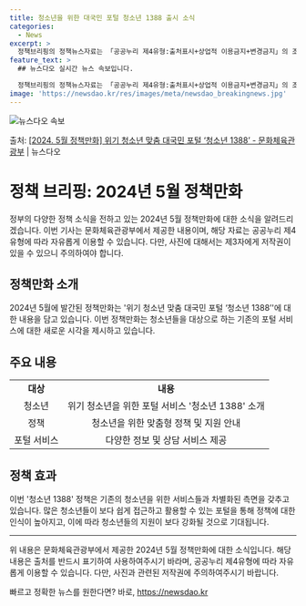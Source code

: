 ```yaml
---
title: 청소년을 위한 대국민 포털 청소년 1388 출시 소식
categories:
  - News
excerpt: >
  정책브리핑의 정책뉴스자료는 「공공누리 제4유형:출처표시+상업적 이용금지+변경금지」의 조건에 따라 자유롭게 이…
feature_text: >
  ## 뉴스다오 실시간 뉴스 속보입니다.

  정책브리핑의 정책뉴스자료는 「공공누리 제4유형:출처표시+상업적 이용금지+변경금지」의 조건에 따라 자유롭게 이…
image: 'https://newsdao.kr/res/images/meta/newsdao_breakingnews.jpg'
---
```


![뉴스다오 속보](https://newsdao.kr/res/images/meta/newsdao_breakingnews.jpg)

<p>출처: <a href="https://newsdao.kr/3712" rel="dofollow">[2024. 5월 정책만화] 위기 청소년 맞춤 대국민 포털 ‘청소년 1388’ - 문화체육관광부</a> | 뉴스다오</p>

<h1>정책 브리핑: 2024년 5월 정책만화</h1>

<p data-ke-size="size16">정부의 다양한 정책 소식을 전하고 있는 2024년 5월 정책만화에 대한 소식을 알려드리겠습니다. 이번 기사는 문화체육관광부에서 제공한 내용이며, 해당 자료는 공공누리 제4유형에 따라 자유롭게 이용할 수 있습니다. 다만, 사진에 대해서는 제3자에게 저작권이 있을 수 있으니 주의하여야 합니다.</p>

<h2 data-ke-size="size26">정책만화 소개</h2>

<p data-ke-size="size16">2024년 5월에 발간된 정책만화는 '위기 청소년 맞춤 대국민 포털 ‘청소년 1388’'에 대한 내용을 담고 있습니다. 이번 정책만화는 청소년들을 대상으로 하는 기존의 포털 서비스에 대한 새로운 시각을 제시하고 있습니다.</p>

<h2 data-ke-size="size26">주요 내용</h2>

<table>
	<tr>
		<td style="text-align: center; height: 17px;"><b>대상</b></td>
		<td style="text-align: center; height: 17px;"><b>내용</b></td>
	</tr>
	<tr>
		<td style="text-align: center; height: 17px;">청소년</td>
		<td style="text-align: center; height: 17px;">위기 청소년을 위한 포털 서비스 '청소년 1388' 소개</td>
	</tr>
	<tr>
		<td style="text-align: center; height: 17px;">정책</td>
		<td style="text-align: center; height: 17px;">청소년을 위한 맞춤형 정책 및 지원 안내</td>
	</tr>
	<tr>
		<td style="text-align: center; height: 17px;">포털 서비스</td>
		<td style="text-align: center; height: 17px;">다양한 정보 및 상담 서비스 제공</td>
	</tr>
</table>

<h2 data-ke-size="size26">정책 효과</h2>

<p data-ke-size="size16">이번 '청소년 1388' 정책은 기존의 청소년을 위한 서비스들과 차별화된 측면을 갖추고 있습니다. 많은 청소년들이 보다 쉽게 접근하고 활용할 수 있는 포털을 통해 정책에 대한 인식이 높아지고, 이에 따라 청소년들의 지원이 보다 강화될 것으로 기대됩니다.</p>

<hr>

<p data-ke-size="size16">위 내용은 문화체육관광부에서 제공한 2024년 5월 정책만화에 대한 소식입니다. 해당 내용은 출처를 반드시 표기하여 사용하여주시기 바라며, 공공누리 제4유형에 따라 자유롭게 이용할 수 있습니다. 다만, 사진과 관련된 저작권에 주의하여주시기 바랍니다.</p>
 

빠르고 정확한 뉴스를 원한다면? 바로, <a href="https://newsdao.kr" rel="dofollow">https://newsdao.kr</a>


